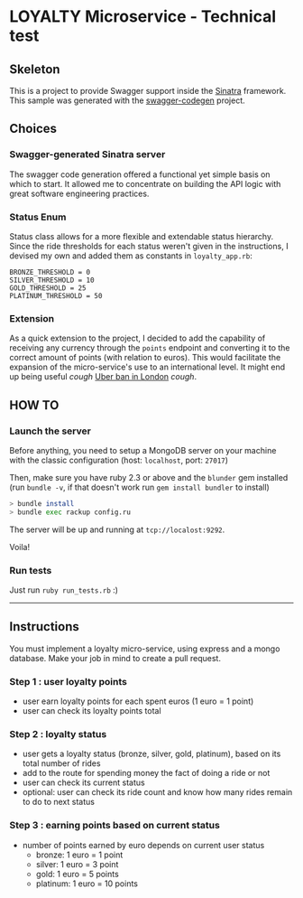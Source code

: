 # LOYALTY Microservice - Technical test

## Skeleton
This is a project to provide Swagger support inside the [Sinatra](http://www.sinatrarb.com/) framework.  
This sample was generated with the [swagger-codegen](https://github.com/swagger-api/swagger-codegen) project.

## Choices

### Swagger-generated Sinatra server

The swagger code generation offered a functional yet simple basis on which to start. It allowed me to concentrate on building the API logic with great software engineering practices.


### Status Enum

Status class allows for a more flexible and extendable status hierarchy. Since the ride thresholds for each status weren't given in the instructions, I devised my own and added them as constants in `loyalty_app.rb`:

```
BRONZE_THRESHOLD = 0
SILVER_THRESHOLD = 10
GOLD_THRESHOLD = 25
PLATINUM_THRESHOLD = 50
```

### Extension

As a quick extension to the project, I decided to add the capability of receiving any currency through the `points` endpoint and converting it to the correct amount of points (with relation to euros). This would facilitate the expansion of the micro-service's use to an international level. It might end up being useful *cough* [Uber ban in London](http://www.bbc.co.uk/news/business-41363923) *cough*.

## HOW TO

### Launch the server
Before anything, you need to setup a MongoDB server on your machine with the classic configuration (host: `localhost`, port: `27017`)

Then, make sure you have ruby 2.3 or above and the `blunder` gem installed (run `bundle -v`, if that doesn't work run `gem install bundler` to install)

```bash
> bundle install
> bundle exec rackup config.ru
```

The server will be up and running at `tcp://localost:9292`.

Voila!

### Run tests
Just run `ruby run_tests.rb` :)

---

## Instructions
You must implement a loyalty micro-service, using express and a mongo database.
Make your job in mind to create a pull request.

### Step 1 : user loyalty points

* user earn loyalty points for each spent euros (1 euro = 1 point)
* user can check its loyalty points total

### Step 2 : loyalty status

* user gets a loyalty status (bronze, silver, gold, platinum), based on its total number of rides
* add to the route for spending money the fact of doing a ride or not
* user can check its current status
* optional: user can check its ride count and know how many rides remain to do to next status

### Step 3 : earning points based on current status

* number of points earned by euro depends on current user status
	* bronze: 1 euro = 1 point
	* silver: 1 euro = 3 point
	* gold: 1 euro = 5 points
	* platinum: 1 euro = 10 points
